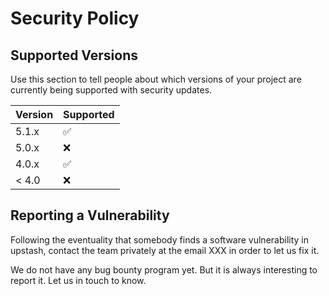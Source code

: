 # Security Policy

## Supported Versions

Use this section to tell people about which versions of your project are
currently being supported with security updates.

| Version | Supported          |
| ------- | ------------------ |
| 5.1.x   | :white_check_mark: |
| 5.0.x   | :x:                |
| 4.0.x   | :white_check_mark: |
| < 4.0   | :x:                |

## Reporting a Vulnerability

Following the eventuality that somebody finds a software vulnerability in upstash, contact the team privately at the email XXX in order to let us fix it.

We do not have any bug bounty program yet. But it is always interesting to report it. Let us in touch to know.
